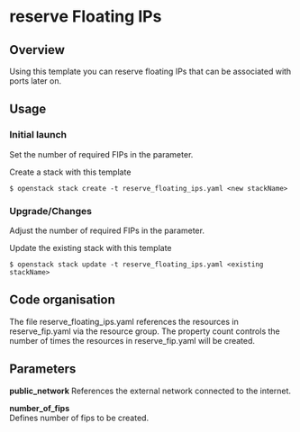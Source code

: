 # reserve Floating IPs

## Overview

Using this template you can reserve floating IPs that can be associated with ports later on.

## Usage

### Initial launch

Set the number of required FIPs in the parameter.

Create a stack with this template
```
$ openstack stack create -t reserve_floating_ips.yaml <new stackName>
```

### Upgrade/Changes

Adjust the number of required FIPs in the parameter.

Update the existing stack with this template
```
$ openstack stack update -t reserve_floating_ips.yaml <existing stackName>
```

## Code organisation

The file reserve_floating_ips.yaml references the resources in reserve_fip.yaml via the resource group. The property count controls the number of times the resources in reserve_fip.yaml will be created.

## Parameters

**public_network**
References the external network connected to the internet.

**number_of_fips**  
Defines number of fips to be created.
